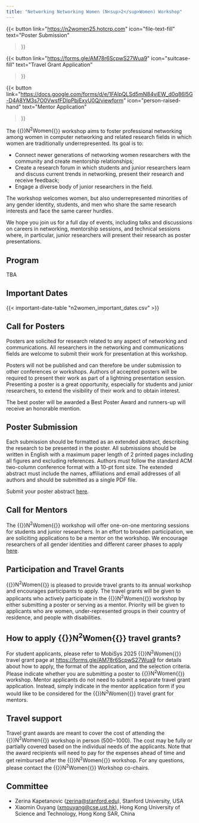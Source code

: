 ```yaml
---
title: "Networking Networking Women (N<sup>2</sup>Women) Workshop"
---
```


{{< button
    link="https://n2women25.hotcrp.com" 
    icon="file-text-fill"
    text="Poster Submission" 
>}}

{{<
    button
    link="https://forms.gle/AM78r6ScpwS27Wua9" 
    icon="suitcase-fill"
    text="Travel Grant Application"
>}}

{{< button
    link="https://docs.google.com/forms/d/e/1FAIpQLSd5mN84vjEW_d0q86l5G-D4A8YM3s7O0VwsfFDIpPbjExyU0Q/viewform" 
    icon="person-raised-hand"
    text="Mentor Application" 
>}}

The {{<rawhtml>}}N<sup>2</sup>Women{{</rawhtml>}} workshop aims to foster professional networking among women in computer networking and related research fields in which women are traditionally underrepresented. Its goal is to:
- Connect newer generations of networking women researchers with the community and create mentorship relationships;
- Create a research forum in which students and junior researchers learn and discuss current trends in networking, present their research and receive feedback;
- Engage a diverse body of junior researchers in the field.

The workshop welcomes women, but also underrepresented minorities of any gender identity, students, and men who share the same research interests and face the same career hurdles.

We hope you join us for a full day of events, including talks and discussions on careers in networking, mentorship sessions, and technical sessions where, in particular, junior researchers will present their research as poster presentations.

## Program

TBA

## Important Dates

{{< important-date-table "n2women_important_dates.csv" >}}

## Call for Posters

Posters are solicited for research related to any aspect of networking and communications. All researchers in the networking and communications fields are welcome to submit their work for presentation at this workshop.

Posters will not be published and can therefore be under submission to other conferences or workshops. Authors of accepted posters will be required to present their work as part of a lightning presentation session. Presenting a poster is a great opportunity, especially for students and junior researchers, to extend the visibility of their work and to obtain interest.

The best poster will be awarded a Best Poster Award and runners-up will receive an honorable mention.

## Poster Submission

Each submission should be formatted as an extended abstract, describing the research to be presented in the poster. All submissions should be written in English with a maximum paper length of 2 printed pages including all figures and excluding references. Authors must follow the standard ACM two-column conference format with a 10-pt font size. The extended abstract must include the names, affiliations and email addresses of all authors and should be submitted as a single PDF file.

Submit your poster abstract [here](https://n2women25.hotcrp.com).

## Call for Mentors

The {{<rawhtml>}}N<sup>2</sup>Women{{</rawhtml>}} workshop will offer one-on-one mentoring sessions for students and junior researchers. In an effort to broaden participation, we are soliciting applications to be a mentor on the workshop. We encourage researchers of all gender identities and different career phases to apply [here](https://docs.google.com/forms/d/e/1FAIpQLSd5mN84vjEW_d0q86l5G-D4A8YM3s7O0VwsfFDIpPbjExyU0Q/viewform).

## Participation and Travel Grants

{{<rawhtml>}}N<sup>2</sup>Women{{</rawhtml>}} is pleased to provide travel grants to its annual workshop and encourages participants to apply. The travel grants will be given to applicants who actively participate in the {{<rawhtml>}}N<sup>2</sup>Women{{</rawhtml>}} workshop by either submitting a poster or serving as a mentor. Priority will be given to applicants who are women, under-represented groups in their country of residence, and people with disabilities.

## How to apply {{<rawhtml>}}N<sup>2</sup>Women{{</rawhtml>}} travel grants?

For student applicants, please refer to MobiSys 2025 {{<rawhtml>}}N<sup>2</sup>Women{{</rawhtml>}} travel grant page at https://forms.gle/AM78r6ScpwS27Wua9 for details about how to apply, the format of the application, and the selection criteria. Please indicate whether you are submitting a poster to {{<rawhtml>}}N<sup>2</sup>Women{{</rawhtml>}} workshop. Mentor applicants do not need to submit a separate travel grant application. Instead, simply indicate in the mentor application form if you would like to be considered for the {{<rawhtml>}}N<sup>2</sup>Women{{</rawhtml>}} travel grant for mentors.

## Travel support

Travel grant awards are meant to cover the cost of attending the {{<rawhtml>}}N<sup>2</sup>Women{{</rawhtml>}} workshop in person ($500-$1000). The cost may be fully or partially covered based on the individual needs of the applicants. Note that the award recipients will need to pay for the expenses ahead of time and get reimbursed after the {{<rawhtml>}}N<sup>2</sup>Women{{</rawhtml>}} workshop. For any questions, please contact the {{<rawhtml>}}N<sup>2</sup>Women{{</rawhtml>}} Workshop co-chairs.

## Committee
- Zerina Kapetanovic ([zerina@stanford.edu](mailto:zerina@stanford.edu)), Stanford University, USA
- Xiaomin Ouyang ([xmouyang@cse.ust.hk](mailto:xmouyang@cse.ust.hk)), Hong Kong University of Science and Technology, Hong Kong SAR, China
